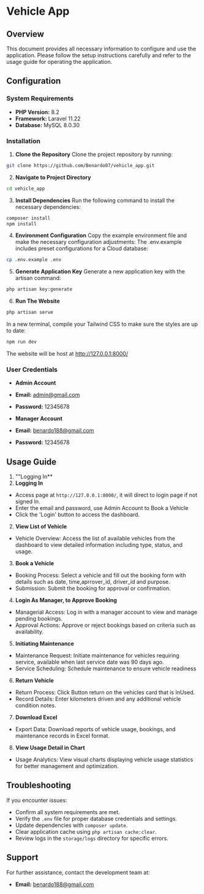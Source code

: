 # Vehicle App

## Overview

This document provides all necessary information to configure and use the application. Please follow the setup instructions carefully and refer to the usage guide for operating the application.

## Configuration

### System Requirements
- **PHP Version:** 8.2
- **Framework:** Laravel 11.22
- **Database:** MySQL 8.0.30

### Installation

1. **Clone the Repository**
   Clone the project repository by running:
```bash
git clone https://github.com/Benardo07/vehicle_app.git
```

2. **Navigate to Project Directory**
```bash
cd vehicle_app
```

3. **Install Dependencies**
Run the following command to install the necessary dependencies:
```bash
composer install
npm install
```

4. **Environment Configuration**
Copy the example environment file and make the necessary configuration adjustments:
The .env.example includes preset configurations for a Cloud database:
```bash
cp .env.example .env
```


5. **Generate Application Key**
Generate a new application key with the artisan command:
```bash
php artisan key:generate
```

6. **Run The Website**
```bash
php artisan serve
```
In a new terminal, compile your Tailwind CSS to make sure the styles are up to date:
```bash
npm run dev
```
The website will be host at http://127.0.0.1:8000/

### User Credentials

- **Admin Account**
- **Email:** admin@gmail.com
- **Password:** 12345678

- **Manager Account**
- **Email:** benardo188@gmail.com
- **Password:** 12345678

## Usage Guide
1. ""Logging In**
1. **Logging In**
- Access page at `http://127.0.0.1:8000/`, it will direct to login page if not signed In.
- Enter the email and password, use Admin Account to Book a Vehicle
- Click the 'Login' button to access the dashboard.
2. **View List of Vehicle**
- Vehicle Overview: Access the list of available vehicles from the dashboard to view detailed information including type, status, and usage.
3. **Book a Vehicle**
- Booking Process: Select a vehicle and fill out the booking form with details such as date, time,aprrover_id, driver_id and purpose.
- Submission: Submit the booking for approval or confirmation.
4. **Login As Manager, to Approve Booking**
- Managerial Access: Log in with a manager account to view and manage pending bookings.
- Approval Actions: Approve or reject bookings based on criteria such as availability.
5. **Initiating Maintenance**
- Maintenance Request: Initiate maintenance for vehicles requiring service, available when last service date was 90 days ago.
- Service Scheduling: Schedule maintenance to ensure vehicle readiness
6. **Return Vehicle**
- Return Process: Click Button return on the vehicles card that is InUsed.
- Record Details: Enter kilometers driven and any additional vehicle condition notes.
7. **Download Excel**
- Export Data: Download reports of vehicle usage, bookings, and maintenance records in Excel format.
8. **View Usage Detail in Chart**
- Usage Analytics: View visual charts displaying vehicle usage statistics for better management and optimization.

## Troubleshooting

If you encounter issues:
- Confirm all system requirements are met.
- Verify the `.env` file for proper database credentials and settings.
- Update dependencies with `composer update`.
- Clear application cache using `php artisan cache:clear`.
- Review logs in the `storage/logs` directory for specific errors.


## Support

For further assistance, contact the development team at:
- **Email:** benardo188@gmail.com
